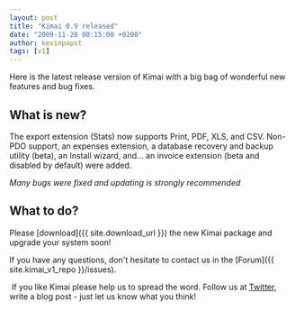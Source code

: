 ```yaml
---
layout: post
title: "Kimai 0.9 released"
date: "2009-11-20 00:15:00 +0200"
author: kevinpapst
tags: [v1]
---
```


Here is the latest release version of Kimai with a big bag of wonderful new features and bug fixes.

## What is new?

The export extension (Stats) now supports Print, PDF, XLS, and CSV.
Non-PDO support, an expenses extension, a database recovery and backup utility (beta), an Install wizard,
and... an invoice extension (beta and disabled by default) were added.

*Many bugs were fixed and updating is strongly recommended*

## What to do?

Please [download]({{ site.download_url }}) the new Kimai package and upgrade your system soon!

If you have any questions, don't hesitate to contact us in the [Forum]({{ site.kimai_v1_repo }}/issues).

 If you like Kimai please help us to spread the word.
Follow us at [Twitter](http://twitter.com/kimai_org), write a blog post - just let us know what you think!
